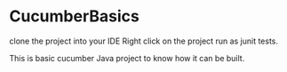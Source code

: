 # CucumberBasics
clone the project into your IDE
Right click on the project
run as junit tests.

This is basic cucumber Java project to know how it can be built.
